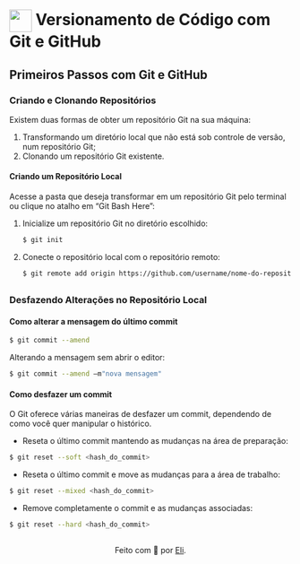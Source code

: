 <h1>
    <a href="https://www.dio.me/">
     <img align="center" width="40px" src="https://hermes.digitalinnovation.one/assets/diome/logo-minimized.png"></a>
    <span> Versionamento de Código com Git e GitHub</span>
</h1>

## Primeiros Passos com Git e GitHub

### Criando e Clonando Repositórios
Existem duas formas de obter um repositório Git na sua máquina:
1. Transformando um diretório local que não está sob controle de versão, num repositório Git;
2. Clonando um repositório Git existente.

#### Criando um Repositório Local
Acesse a pasta que deseja transformar em um repositório Git  pelo terminal ou clique no atalho em “Git Bash Here”:
1. Inicialize um repositório Git no diretório escolhido:
    ```bash
    $ git init
    ```
2. Conecte o repositório local com o repositório remoto:
    ```bash
    $ git remote add origin https://github.com/username/nome-do-repositorio.git
    ```
##

### Desfazendo Alterações no Repositório Local

#### Como alterar a mensagem do último commit
```bash
$ git commit --amend
```
Alterando a mensagem sem abrir o editor:  
```bash
$ git commit --amend –m"nova mensagem"
```

#### Como desfazer um commit
O Git oferece várias maneiras de desfazer um commit, dependendo de como você quer manipular o histórico.

- Reseta o último commit mantendo as mudanças na área de preparação:
 
```bash
$ git reset --soft <hash_do_commit>
```

- Reseta o último commit e move as mudanças para a área de trabalho:

```bash
$ git reset --mixed <hash_do_commit>
```

- Remove completamente o commit e as mudanças associadas:

```bash
$ git reset --hard <hash_do_commit>
```

##
<div align="center">Feito com 💙 por <a href="https://github.com/elidianaandrade">Eli</a>.</div>
